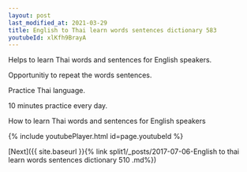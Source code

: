 ```yaml
---
layout: post
last_modified_at: 2021-03-29
title: English to Thai learn words sentences dictionary 583 
youtubeId: xlKfh9BrayA
---
```

 
 
Helps to learn Thai words and sentences for English speakers.

Opportunitiy to repeat the words sentences. 

Practice Thai language. 
 
10 minutes practice every day. 
 
How to learn Thai words and sentences for English speakers 
 
{% include youtubePlayer.html id=page.youtubeId %}
 
 
[Next]({{ site.baseurl }}{% link  split1/_posts/2017-07-06-English to thai learn words sentences dictionary 510 .md%})
 
